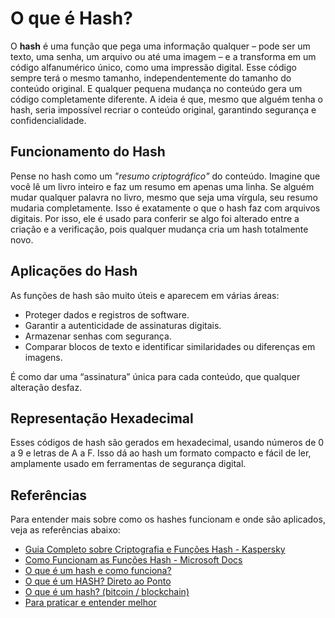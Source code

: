 # O que é Hash?

O **hash** é uma função que pega uma informação qualquer – pode ser um texto, uma senha, um arquivo ou até uma imagem – e a transforma em um código alfanumérico único, como uma impressão digital. Esse código sempre terá o mesmo tamanho, independentemente do tamanho do conteúdo original. E qualquer pequena mudança no conteúdo gera um código completamente diferente. A ideia é que, mesmo que alguém tenha o hash, seria impossível recriar o conteúdo original, garantindo segurança e confidencialidade.

## Funcionamento do Hash

Pense no hash como um _"resumo criptográfico"_ do conteúdo. Imagine que você lê um livro inteiro e faz um resumo em apenas uma linha. Se alguém mudar qualquer palavra no livro, mesmo que seja uma vírgula, seu resumo mudaria completamente. Isso é exatamente o que o hash faz com arquivos digitais. Por isso, ele é usado para conferir se algo foi alterado entre a criação e a verificação, pois qualquer mudança cria um hash totalmente novo.

## Aplicações do Hash

As funções de hash são muito úteis e aparecem em várias áreas:

- Proteger dados e registros de software.
- Garantir a autenticidade de assinaturas digitais.
- Armazenar senhas com segurança.
- Comparar blocos de texto e identificar similaridades ou diferenças em imagens.

É como dar uma “assinatura” única para cada conteúdo, que qualquer alteração desfaz.

## Representação Hexadecimal

Esses códigos de hash são gerados em hexadecimal, usando números de 0 a 9 e letras de A a F. Isso dá ao hash um formato compacto e fácil de ler, amplamente usado em ferramentas de segurança digital.

## Referências

Para entender mais sobre como os hashes funcionam e onde são aplicados, veja as referências abaixo:
- [Guia Completo sobre Criptografia e Funções Hash - Kaspersky](https://www.kaspersky.com.br/resource-center/definitions/what-is-encryption)
- [Como Funcionam as Funções Hash - Microsoft Docs](https://learn.microsoft.com/pt-br/windows/security/threat-protection/security-policy-settings/store-passwords-using-reversible-encryption)
- [O que é um hash e como funciona?](https://nordvpn.com/pt/blog/o-que-e-hash/)
- [O que é um HASH? Direto ao Ponto](https://youtu.be/b7PQuMn74eo?si=UdyxtsSVFzAF8ZmC)
- [O que é um hash? (bitcoin / blockchain)](https://youtu.be/sCWeeAPIFoQ?si=i_kI_kp75UCx1HYx)
- [Para praticar e entender melhor](https://andersbrownworth.com/blockchain/hash)
